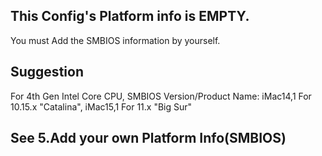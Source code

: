This Config's Platform info is EMPTY. 
-
 You must Add the SMBIOS information by yourself.

Suggestion
-
 For 4th Gen Intel Core CPU, SMBIOS Version/Product Name: iMac14,1 For 10.15.x "Catalina", iMac15,1 For 11.x "Big Sur"
 
See 5.Add your own Platform Info(SMBIOS)
-
